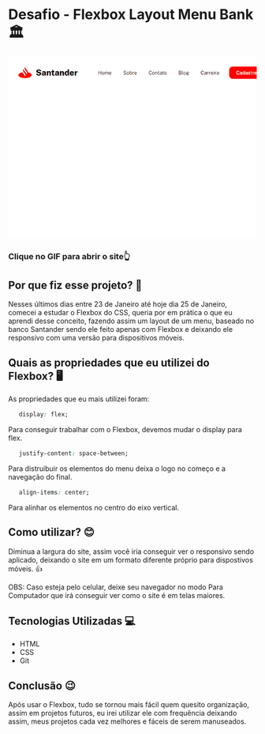 # Desafio - Flexbox Layout Menu Bank 🏛
<a href="https://msumii.github.io/desafio-html-css-flexbox-menu-bank/"><img src="./gif-layout-bank.gif"></a>

### Clique no GIF para abrir o site👆

## Por que fiz esse projeto? 🤔

Nesses últimos dias entre 23 de Janeiro até hoje dia 25 de Janeiro, comecei a estudar o Flexbox do CSS, queria por em prática o que eu aprendi desse conceito, fazendo assim um layout de um menu, baseado no banco Santander sendo ele feito apenas com Flexbox e deixando ele responsivo com uma versão para dispositivos móveis.

## Quais as propriedades que eu utilizei do Flexbox? 🖥

As propriedades que eu mais utilizei foram:

```CSS
   display: flex;
```
Para conseguir trabalhar com o Flexbox, devemos mudar o display para flex.

```CSS
   justify-content: space-between;
```
Para distruibuir os elementos do menu deixa o logo no começo e a navegação do final.

```CSS
   align-items: center;
```
Para alinhar os elementos no centro do eixo vertical.

## Como utilizar? 😊

Diminua a largura do site, assim você iria conseguir ver o responsivo sendo aplicado, deixando o site em um formato diferente próprio para dispostivos móveis. 👍

OBS: Caso esteja pelo celular, deixe seu navegador no modo Para Computador que irá conseguir ver como o site é em telas maiores.

## Tecnologias Utilizadas 💻

  - HTML
  - CSS
  - Git
  
## Conclusão 😉

Após usar o Flexbox, tudo se tornou mais fácil quem quesito organização, assim em projetos futuros, eu irei utilizar ele com frequência deixando assim, meus projetos cada vez melhores e fáceis de serem manuseados.